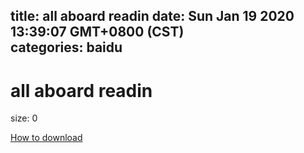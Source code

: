 
title: all aboard readin
date: Sun Jan 19 2020 13:39:07 GMT+0800 (CST)    
categories: baidu
---

# all aboard readin
size: 0
 
 

[How to download](https://bpcam.bemobtrk.com/go/2ceec3aa-1ca2-46d6-b9ff-aaa5c184517c?jno=4334)